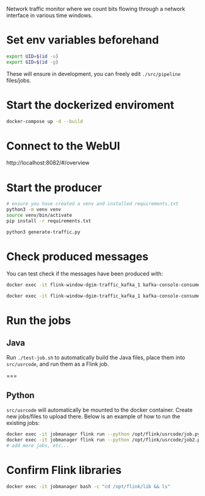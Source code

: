 Network traffic monitor where we count bits flowing through a network interface in various time windows.

Set env variables beforehand
=====================================

```bash
export UID=$(id -u)
export GID=$(id -g)
```

These will ensure in development, you can freely edit `./src/pipeline` files/jobs.

Start the dockerized enviroment
=====================================

```bash
docker-compose up -d --build
```

Connect to the WebUI
===================================

http://localhost:8082/#/overview

Start the producer
======================================

```bash
# ensure you have created a venv and installed requirements.txt
python3 -m venv venv
source venv/bin/activate
pip install -r requirements.txt

python3 generate-traffic.py
```

Check produced messages
=====================================

You can test check if the messages have been produced with:

```bash
docker exec -it flink-window-dgim-traffic_kafka_1 kafka-console-consumer.sh --bootstrap-server flink-window-dgim-traffic_kafka_1:9093 --topic network_traffic --from-beginning
```

```bash
docker exec -it flink-window-dgim-traffic_kafka_1 kafka-console-consumer.sh --bootstrap-server flink-window-dgim-traffic_kafka_1:9093 --topic output-topic --from-beginning
```

Run the jobs
======================================

## Java

Run `./test-job.sh` to automatically build the Java files, place them into `src/usrcode`, and run them as a Flink job.

===

## Python

`src/usrcode` will automatically be mounted to the docker container. Create new jobs/files to upload there. Below is an example of how to run the existing jobs:

```bash
docker exec -it jobmanager flink run --python /opt/flink/usrcode/job.py --parallelism 1
docker exec -it jobmanager flink run --python /opt/flink/usrcode/job2.py --parallelism 1
# add more jobs, etc...
```

Confirm Flink libraries
=================

```bash
docker exec -it jobmanager bash -c "cd /opt/flink/lib && ls"
```